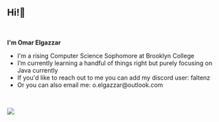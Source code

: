 <h2 align="left">Hi!👋</h2><br/>

<div align="left">

<p><strong>I'm Omar Elgazzar</strong></p>
<ul>
  <li>I'm a rising Computer Science Sophomore at Brooklyn College</li>
  <li>I’m currently learning a handful of things right but purely focusing on Java currently</li>
  <li>If you'd like to reach out to me you can add my discord user: faltenz</li>
  <li>Or you can also email me: o.elgazzar@outlook.com</li>
</ul><br/>

<p align="left">
<a href="#"><img href="#" src="https://skillicons.dev/icons?i=html,css,js,cpp,c,java"/> 
</p>
<br/>
